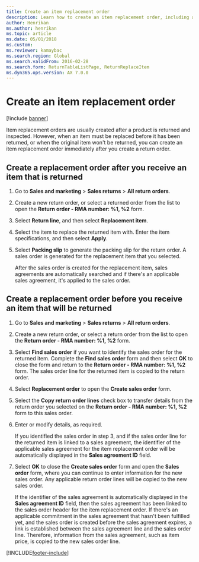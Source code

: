 ```yaml
---
title: Create an item replacement order   
description: Learn how to create an item replacement order, including a step-by-step process for creating a replacement order after receiving a returned item.
author: Henrikan
ms.author: henrikan
ms.topic: article
ms.date: 05/01/2018
ms.custom:
ms.reviewer: kamaybac
ms.search.region: Global
ms.search.validFrom: 2016-02-28
ms.search.form: ReturnTableListPage, ReturnReplaceItem
ms.dyn365.ops.version: AX 7.0.0
---
```


# Create an item replacement order

[!include [banner](../includes/banner.md)]

Item replacement orders are usually created after a product is returned and inspected. However, when an item must be replaced before it has been returned, or when the original item won't be returned, you can create an item replacement order immediately after you create a return order.

## Create a replacement order after you receive an item that is returned

1. Go to **Sales and marketing** \> **Sales returns** \> **All return orders**.

1. Create a new return order, or select a returned order from the list to open the **Return order - RMA number: %1, %2** form.

1. Select **Return line**, and then select **Replacement item**.

1. Select the item to replace the returned item with. Enter the item specifications, and then select **Apply**.

1. Select **Packing slip** to generate the packing slip for the return order. A sales order is generated for the replacement item that you selected.

    After the sales order is created for the replacement item, sales agreements are automatically searched and if there's an applicable sales agreement, it's applied to the sales order.

## Create a replacement order before you receive an item that will be returned

1. Go to **Sales and marketing** \> **Sales returns** \> **All return orders**.

1. Create a new return order, or select a return order from the list to open the **Return order - RMA number: %1, %2** form.

1. Select **Find sales order** if you want to identify the sales order for the returned item. Complete the **Find sales order** form and then select **OK** to close the form and return to the **Return order - RMA number: %1, %2** form. The sales order line for the returned item is copied to the return order.

1. Select **Replacement order** to open the **Create sales order** form.

1. Select the **Copy return order lines** check box to transfer details from the return order you selected on the **Return order - RMA number: %1, %2** form to this sales order.

1. Enter or modify details, as required.

    If you identified the sales order in step 3, and if the sales order line for the returned item is linked to a sales agreement, the identifier of the applicable sales agreement for the item replacement order will be automatically displayed in the **Sales agreement ID** field.

1. Select **OK** to close the **Create sales order** form and open the **Sales order** form, where you can continue to enter information for the new sales order. Any applicable return order lines will be copied to the new sales order.

    If the identifier of the sales agreement is automatically displayed in the **Sales agreement ID** field, then the sales agreement has been linked to the sales order header for the item replacement order. If there's an applicable commitment in the sales agreement that hasn't been fulfilled yet, and the sales order is created before the sales agreement expires, a link is established between the sales agreement line and the sales order line. Therefore, information from the sales agreement, such as item price, is copied to the new sales order line.

[!INCLUDE[footer-include](../../includes/footer-banner.md)]